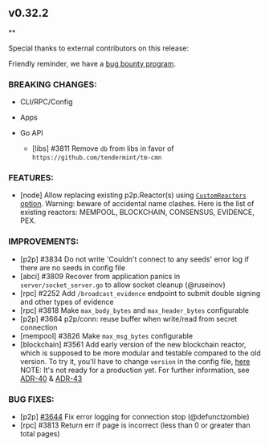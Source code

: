 ## v0.32.2

\*\*

Special thanks to external contributors on this release:

Friendly reminder, we have a [bug bounty
program](https://hackerone.com/tendermint).

### BREAKING CHANGES:

- CLI/RPC/Config

- Apps

- Go API
  - [libs] \#3811 Remove `db` from libs in favor of `https://github.com/tendermint/tm-cmn`

### FEATURES:
- [node] Allow replacing existing p2p.Reactor(s) using [`CustomReactors`
  option](https://godoc.org/github.com/tendermint/tendermint/node#CustomReactors).
  Warning: beware of accidental name clashes. Here is the list of existing
  reactors: MEMPOOL, BLOCKCHAIN, CONSENSUS, EVIDENCE, PEX.

### IMPROVEMENTS:

- [p2p] \#3834 Do not write 'Couldn't connect to any seeds' error log if there are no seeds in config file
- [abci] \#3809 Recover from application panics in `server/socket_server.go` to allow socket cleanup (@ruseinov)
- [rpc] \#2252 Add `/broadcast_evidence` endpoint to submit double signing and other types of evidence
- [rpc] \#3818 Make `max_body_bytes` and `max_header_bytes` configurable
- [p2p] \#3664 p2p/conn: reuse buffer when write/read from secret connection
- [mempool] \#3826 Make `max_msg_bytes` configurable
- [blockchain] \#3561 Add early version of the new blockchain reactor, which is supposed to be more modular and testable compared to the old version. To try it, you'll have to change `version` in the config file, [here](https://github.com/tendermint/tendermint/blob/master/config/toml.go#L303) NOTE: It's not ready for a production yet. For further information, see [ADR-40](https://github.com/tendermint/tendermint/blob/master/docs/architecture/adr-040-blockchain-reactor-refactor.md) & [ADR-43](https://github.com/tendermint/tendermint/blob/master/docs/architecture/adr-043-blockchain-riri-org.md)

### BUG FIXES:

- [p2p] [\#3644](https://github.com/tendermint/tendermint/pull/3644) Fix error logging for connection stop (@defunctzombie)
- [rpc] \#3813 Return err if page is incorrect (less than 0 or greater than total pages)
